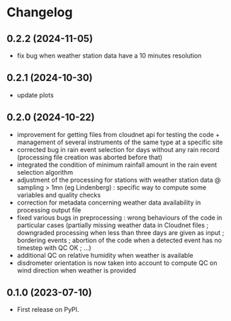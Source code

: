# Changelog

## 0.2.2 (2024-11-05)

- fix bug when weather station data have a 10 minutes resolution

## 0.2.1 (2024-10-30)

- update plots

## 0.2.0 (2024-10-22)

- improvement for getting files from cloudnet api for testing the code + management of several instruments of the same type at a specific site
- corrected bug in rain event selection for days without any rain record (processing file creation was aborted before that)
- integrated the condition of minimum rainfall amount in the rain event selection algorithm
- adjustment of the processing for stations with weather station data @ sampling > 1mn (eg Lindenberg) : specific way to compute some variables and quality checks
- correction for metadata concerning weather data availability in processing output file
- fixed various bugs in preprocessing : wrong behaviours of the code in particular cases (partially missing weather data in Cloudnet files ; downgraded processing when less than three days are given as input ; bordering events ; abortion of the code when a detected event has no timestep with QC OK ; ...)
- additional QC on relative humidity when weather is available
- disdrometer orientation is now taken into account to compute QC on wind direction when weather is provided

## 0.1.0 (2023-07-10)

- First release on PyPI.
